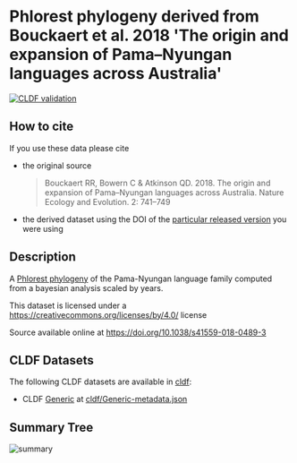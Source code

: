 # Phlorest phylogeny derived from Bouckaert et al. 2018 'The origin and expansion of Pama–Nyungan languages across Australia'

[![CLDF validation](https://github.com/phlorest/bouckaert_et_al2018/workflows/CLDF-validation/badge.svg)](https://github.com/phlorest/bouckaert_et_al2018/actions?query=workflow%3ACLDF-validation)

## How to cite

If you use these data please cite
- the original source
  > Bouckaert RR, Bowern C & Atkinson QD. 2018. The origin and expansion of Pama–Nyungan languages across Australia. Nature Ecology and Evolution. 2: 741–749
- the derived dataset using the DOI of the [particular released version](../../releases/) you were using

## Description

A [Phlorest phylogeny](https://github.com/phlorest) of the Pama-Nyungan language family computed from a bayesian analysis scaled by years.


This dataset is licensed under a https://creativecommons.org/licenses/by/4.0/ license

Source available online at https://doi.org/10.1038/s41559-018-0489-3


## CLDF Datasets

The following CLDF datasets are available in [cldf](cldf):

- CLDF [Generic](https://github.com/cldf/cldf/tree/master/modules/Generic) at [cldf/Generic-metadata.json](cldf/Generic-metadata.json)

## Summary Tree

![summary](https://raw.githubusercontent.com/phlorest/bouckaert_et_al2018/main/summary_tree.svg)